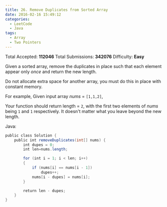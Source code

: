 ```yaml
---
title: 26. Remove Duplicates from Sorted Array
date: 2016-02-16 15:49:12
categories:
  - LeetCode
  - Java
tags:
  - Array
  - Two Pointers
---
```


Total Accepted: **112046**
Total Submissions: **342076**
Difficulty: **Easy**

Given a sorted array, remove the duplicates in place such that each element appear only _once_ and return the new length.

Do not allocate extra space for another array, you must do this in place with constant memory.

For example,
Given input array _nums_ = `[1,1,2]`,

Your function should return length = `2`, with the first two elements of _nums_ being `1` and `1` respectively. It doesn't matter what you leave beyond the new length.

<!-- more -->

Java:

``` java
public class Solution {
    public int removeDuplicates(int[] nums) {
        int dupes = 0;
        int len=nums.length;

        for (int i = 1; i < len; i++)
        {
            if (nums[i] == nums[i - 1])
                dupes++;
            nums[i - dupes] = nums[i];
        }

        return len - dupes;
    }
}
```